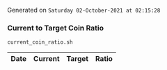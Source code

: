 Generated on `Saturday 02-October-2021 at 02:15:28`

### Current to Target Coin Ratio
`current_coin_ratio.sh`

Date|Current|Target|Ratio
---|---|---|---
